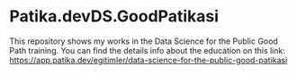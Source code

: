 # Patika.devDS.GoodPatikasi
This repository shows my works in the Data Science for the Public Good Path training. You can find the details info about the education on this link: https://app.patika.dev/egitimler/data-science-for-the-public-good-patikasi
